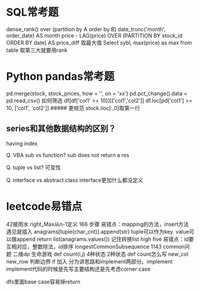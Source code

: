# SQL常考题 
dense_rank() over (partition by A order by B)
date_trunc('month', order_date) AS month
price - LAG(price) OVER (PARTITION BY stock_id ORDER BY date) AS price_diff
取最大值 Select sybl, max(price) as max from table
取第三大就要用rank

# Python pandas常考题
pd.merge(stock, stock_prices, how = '', on = 'xx')
pd.pct_change()
data = pd.read_csv()
如何筛选
df[df['col1' >= 10]][['col1','col2']]
df.loc[pd['col1'] >= 10, ['col1', 'col2']]  ##### 更规范
stock.iloc[:,0]取第一行

## series和其他数据结构的区别？
having index

Q. VBA sub vs function?
sub does not return a res

Q. tuple vs list?
可变性

Q. interface vs abstract class
interface更加什么都没定义

# leetcode易错点
42接雨水 right_Max从n-1定义
166 步骤 易错点：mapping的方法，insert方法 遇见就插入
anagrams[tuple(char_cnt)].append(str)   tuple可以作为key. value可以做append
return list(anagrams.values()) 记住转换list
high five 易错点：id要互相对应，整数除法，id排序
longestCommonSubsequence 1143 common问题 二维dp
生命游戏 def count(i,j) 4种状态 2种状态 def count怎么写 new_col new_row 判断边界 if 加入
分为讲思路和implement两部分。implement
implement代码的时候是先写主要结构还是先考虑corner case

dfs里面base case容易掉return
